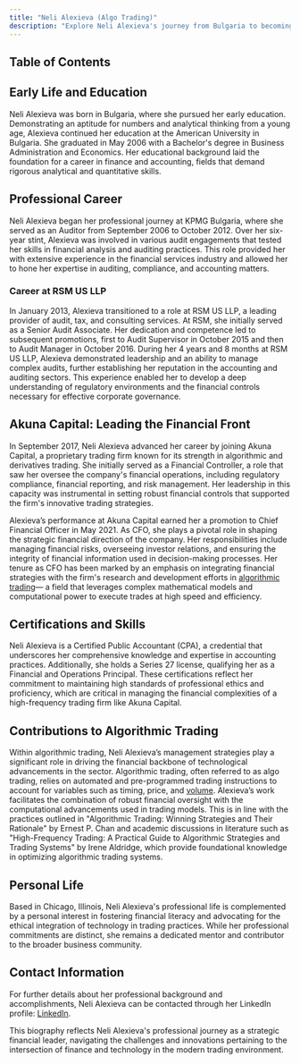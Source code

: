 ```yaml
---
title: "Neli Alexieva (Algo Trading)"
description: "Explore Neli Alexieva's journey from Bulgaria to becoming CFO at Akuna Capital Her expertise in finance and algorithmic trading is shaping the industry's future"
---
```




## Table of Contents

## Early Life and Education

Neli Alexieva was born in Bulgaria, where she pursued her early education. Demonstrating an aptitude for numbers and analytical thinking from a young age, Alexieva continued her education at the American University in Bulgaria. She graduated in May 2006 with a Bachelor's degree in Business Administration and Economics. Her educational background laid the foundation for a career in finance and accounting, fields that demand rigorous analytical and quantitative skills.

## Professional Career

Neli Alexieva began her professional journey at KPMG Bulgaria, where she served as an Auditor from September 2006 to October 2012. Over her six-year stint, Alexieva was involved in various audit engagements that tested her skills in financial analysis and auditing practices. This role provided her with extensive experience in the financial services industry and allowed her to hone her expertise in auditing, compliance, and accounting matters.

### Career at RSM US LLP

In January 2013, Alexieva transitioned to a role at RSM US LLP, a leading provider of audit, tax, and consulting services. At RSM, she initially served as a Senior Audit Associate. Her dedication and competence led to subsequent promotions, first to Audit Supervisor in October 2015 and then to Audit Manager in October 2016. During her 4 years and 8 months at RSM US LLP, Alexieva demonstrated leadership and an ability to manage complex audits, further establishing her reputation in the accounting and auditing sectors. This experience enabled her to develop a deep understanding of regulatory environments and the financial controls necessary for effective corporate governance.

## Akuna Capital: Leading the Financial Front

In September 2017, Neli Alexieva advanced her career by joining Akuna Capital, a proprietary trading firm known for its strength in algorithmic and derivatives trading. She initially served as a Financial Controller, a role that saw her oversee the company's financial operations, including regulatory compliance, financial reporting, and risk management. Her leadership in this capacity was instrumental in setting robust financial controls that supported the firm's innovative trading strategies.

Alexieva’s performance at Akuna Capital earned her a promotion to Chief Financial Officer in May 2021. As CFO, she plays a pivotal role in shaping the strategic financial direction of the company. Her responsibilities include managing financial risks, overseeing investor relations, and ensuring the integrity of financial information used in decision-making processes. Her tenure as CFO has been marked by an emphasis on integrating financial strategies with the firm's research and development efforts in [algorithmic trading](/wiki/algorithmic-trading)— a field that leverages complex mathematical models and computational power to execute trades at high speed and efficiency.

## Certifications and Skills

Neli Alexieva is a Certified Public Accountant (CPA), a credential that underscores her comprehensive knowledge and expertise in accounting practices. Additionally, she holds a Series 27 license, qualifying her as a Financial and Operations Principal. These certifications reflect her commitment to maintaining high standards of professional ethics and proficiency, which are critical in managing the financial complexities of a high-frequency trading firm like Akuna Capital.

## Contributions to Algorithmic Trading

Within algorithmic trading, Neli Alexieva’s management strategies play a significant role in driving the financial backbone of technological advancements in the sector. Algorithmic trading, often referred to as algo trading, relies on automated and pre-programmed trading instructions to account for variables such as timing, price, and [volume](/wiki/volume-trading-strategy). Alexieva’s work facilitates the combination of robust financial oversight with the computational advancements used in trading models. This is in line with the practices outlined in "Algorithmic Trading: Winning Strategies and Their Rationale" by Ernest P. Chan and academic discussions in literature such as "High-Frequency Trading: A Practical Guide to Algorithmic Strategies and Trading Systems" by Irene Aldridge, which provide foundational knowledge in optimizing algorithmic trading systems.

## Personal Life

Based in Chicago, Illinois, Neli Alexieva's professional life is complemented by a personal interest in fostering financial literacy and advocating for the ethical integration of technology in trading practices. While her professional commitments are distinct, she remains a dedicated mentor and contributor to the broader business community.

## Contact Information

For further details about her professional background and accomplishments, Neli Alexieva can be contacted through her LinkedIn profile: [LinkedIn](www.linkedin.com/in/neli-alexieva-928306329).

This biography reflects Neli Alexieva's professional journey as a strategic financial leader, navigating the challenges and innovations pertaining to the intersection of finance and technology in the modern trading environment.